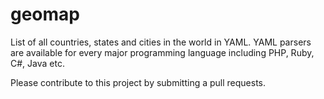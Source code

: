 geomap
======

List of all countries, states and cities in the world in YAML. YAML parsers are available for every major programming language including PHP, Ruby, C#, Java etc.

Please contribute to this project by submitting a pull requests.
